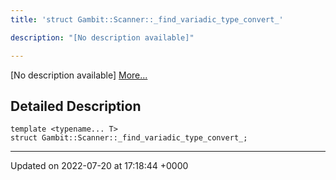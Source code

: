 ```yaml
---
title: 'struct Gambit::Scanner::_find_variadic_type_convert_'

description: "[No description available]"

---
```









[No description available] [More...](#detailed-description)

## Detailed Description

```
template <typename... T>
struct Gambit::Scanner::_find_variadic_type_convert_;
```

-------------------------------

Updated on 2022-07-20 at 17:18:44 +0000